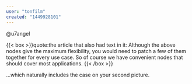 ```yaml
---
user: "tonfilm"
created: "1449928101"
---
```


@u7angel

{{< box >}}quote:the article that also had text in it:
Although the above nodes give the maximum flexibility, you would need to patch a few of them together for every use case. So of course we have convenient nodes that should cover most applications.{{< /box >}}

...which naturally includes the case on your second picture. 

